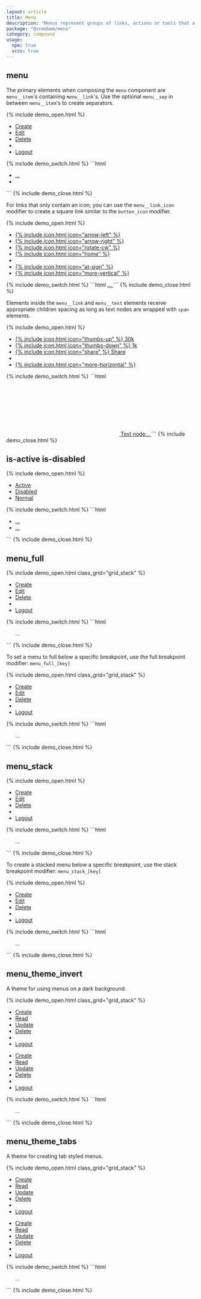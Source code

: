 ```yaml
---
layout: article
title: Menu
description: "Menus represent groups of links, actions or tools that a user can interact with."
package: "@vrembem/menu"
category: compound
usage:
  npm: true
  scss: true
---
```


## menu

The primary elements when composing the `menu` component are `menu__item`'s containing `menu__link`'s. Use the optional `menu__sep` in between `menu__item`'s to create separators.

{% include demo_open.html %}
<div class="scroll-box">
  <ul class="menu">
    <li class="menu__item">
      <a class="menu__link" href="#">Create</a>
    </li>
    <li class="menu__item">
      <a class="menu__link" href="#">Edit</a>
    </li>
    <li class="menu__item">
      <a class="menu__link" href="#">Delete</a>
    </li>
    <li class="menu__sep"></li>
    <li class="menu__item">
      <a class="menu__link" href="#">Logout</a>
    </li>
  </ul>
</div>
{% include demo_switch.html %}
```html
<ul class="menu">
  <li class="menu__item">
    <a class="menu__link" href="#">
      ...
    </a>
  </li>
  <li class="menu__sep"></li>
</ul>
```
{% include demo_close.html %}

For links that only contain an icon, you can use the `menu__link_icon` modifier to create a square link similar to the `button_icon` modifier.

{% include demo_open.html %}
<div class="scroll-box">
  <ul class="menu">
    <li class="menu__item">
      <a class="menu__link menu__link_icon" href="#">
        {% include icon.html icon="arrow-left" %}
      </a>
    </li>
    <li class="menu__item">
      <a class="menu__link menu__link_icon" href="#">
        {% include icon.html icon="arrow-right" %}
      </a>
    </li>
    <li class="menu__item">
      <a class="menu__link menu__link_icon" href="#">
        {% include icon.html icon="rotate-cw" %}
      </a>
    </li>
    <li class="menu__item">
      <a class="menu__link menu__link_icon" href="#">
        {% include icon.html icon="home" %}
      </a>
    </li>
    <li class="menu__sep"></li>
    <li class="menu__item">
      <a class="menu__link menu__link_icon" href="#">
        {% include icon.html icon="at-sign" %}
      </a>
    </li>
    <li class="menu__item">
      <a class="menu__link menu__link_icon" href="#">
        {% include icon.html icon="more-vertical" %}
      </a>
    </li>
  </ul>
</div>
{% include demo_switch.html %}
```html
<a class="menu__link menu__link_icon" href="#">
  ...
</a>
```
{% include demo_close.html %}

Elements inside the `menu__link` and `menu__text` elements receive appropriate children spacing as long as text nodes are wrapped with `span` elements.

{% include demo_open.html %}
<div class="scroll-box">
  <ul class="menu">
    <li class="menu__item">
      <a class="menu__link" href="#">
        {% include icon.html icon="thumbs-up" %}
        <span>30k</span>
      </a>
    </li>
    <li class="menu__item">
      <a class="menu__link" href="#">
        {% include icon.html icon="thumbs-down" %}
        <span>1k</span>
      </a>
    </li>
    <li class="menu__item">
      <a class="menu__link" href="#">
        {% include icon.html icon="share" %}
        <span>Share</span>
      </a>
    </li>
    <li class="menu__sep"></li>
    <li class="menu__item">
      <a class="menu__link menu__link_icon" href="#">
        {% include icon.html icon="more-horizontal" %}
      </a>
    </li>
  </ul>
</div>
{% include demo_switch.html %}
```html
<a class="menu__link" href="#">
  <svg class="icon" role="img">
    <!-- Icon markup... -->
  </svg>
  <span>Text node...</span>
</a>
```
{% include demo_close.html %}

## is-active is-disabled

{% include demo_open.html %}
<div class="scroll-box">
  <ul class="menu">
    <li class="menu__item">
      <a class="menu__link is-active" href="#">Active</a>
    </li>
    <li class="menu__item">
      <a class="menu__link is-disabled" href="#">Disabled</a>
    </li>
    <li class="menu__item">
      <a class="menu__link" href="#">Normal</a>
    </li>
  </ul>
</div>
{% include demo_switch.html %}
```html
<ul class="menu">
  <li class="menu__item">
    <a class="menu__link is-active" href="#">
      ...
    </a>
  </li>
  <li class="menu__item">
    <a class="menu__link is-disabled" href="#">
      ...
    </a>
  </li>
</ul>
```
{% include demo_close.html %}

## menu_full

{% include demo_open.html class_grid="grid_stack" %}
<div class="scroll-box">
  <ul class="menu menu_full">
    <li class="menu__item">
      <a class="menu__link" href="#">Create</a>
    </li>
    <li class="menu__item">
      <a class="menu__link" href="#">Edit</a>
    </li>
    <li class="menu__item">
      <a class="menu__link" href="#">Delete</a>
    </li>
    <li class="menu__sep"></li>
    <li class="menu__item">
      <a class="menu__link" href="#">Logout</a>
    </li>
  </ul>
</div>
{% include demo_switch.html %}
```html
<ul class="menu menu_full">...</ul>
```
{% include demo_close.html %}

To set a menu to full below a specific breakpoint, use the full breakpoint modifier: `menu_full_[key]`

{% include demo_open.html class_grid="grid_stack" %}
<div class="scroll-box">
  <ul class="menu menu_full_lg">
    <li class="menu__item">
      <a class="menu__link" href="#">Create</a>
    </li>
    <li class="menu__item">
      <a class="menu__link" href="#">Edit</a>
    </li>
    <li class="menu__item">
      <a class="menu__link" href="#">Delete</a>
    </li>
    <li class="menu__sep"></li>
    <li class="menu__item">
      <a class="menu__link" href="#">Logout</a>
    </li>
  </ul>
</div>
{% include demo_switch.html %}
```html
<ul class="menu menu_full_lg">...</ul>
```
{% include demo_close.html %}

## menu_stack

{% include demo_open.html %}
<ul class="menu menu_stack">
  <li class="menu__item">
    <a class="menu__link" href="#">Create</a>
  </li>
  <li class="menu__item">
    <a class="menu__link" href="#">Edit</a>
  </li>
  <li class="menu__item">
    <a class="menu__link" href="#">Delete</a>
  </li>
  <li class="menu__sep"></li>
  <li class="menu__item">
    <a class="menu__link" href="#">Logout</a>
  </li>
</ul>
{% include demo_switch.html %}
```html
<ul class="menu menu_stack">
  ...
</ul>
```
{% include demo_close.html %}

To create a stacked menu below a specific breakpoint, use the stack breakpoint modifier: `menu_stack_[key]`

{% include demo_open.html %}
<ul class="menu menu_stack_lg">
  <li class="menu__item">
    <a class="menu__link" href="#">Create</a>
  </li>
  <li class="menu__item">
    <a class="menu__link" href="#">Edit</a>
  </li>
  <li class="menu__item">
    <a class="menu__link" href="#">Delete</a>
  </li>
  <li class="menu__sep"></li>
  <li class="menu__item">
    <a class="menu__link" href="#">Logout</a>
  </li>
</ul>
{% include demo_switch.html %}
```html
<ul class="menu menu_stack_lg">
  ...
</ul>
```
{% include demo_close.html %}

## menu_theme_invert

A theme for using menus on a dark background.

{% include demo_open.html class_grid="grid_stack" %}
<div class="padding background-night radius gap">
  <div class="scroll-box">
    <ul class="menu menu_theme_invert">
      <li class="menu__item">
        <a class="menu__link is-active" href="#">Create</a>
      </li>
      <li class="menu__item">
        <a class="menu__link" href="#">Read</a>
      </li>
      <li class="menu__item">
        <a class="menu__link is-disabled" href="#">Update</a>
      </li>
      <li class="menu__item">
        <a class="menu__link" href="#">Delete</a>
      </li>
      <li class="menu__sep"></li>
      <li class="menu__item">
        <a class="menu__link" href="#">Logout</a>
      </li>
    </ul>
  </div>
  <ul class="menu menu_stack menu_theme_invert">
    <li class="menu__item">
      <a class="menu__link is-active" href="#">Create</a>
    </li>
    <li class="menu__item">
      <a class="menu__link" href="#">Read</a>
    </li>
    <li class="menu__item">
      <a class="menu__link is-disabled" href="#">Update</a>
    </li>
    <li class="menu__item">
      <a class="menu__link" href="#">Delete</a>
    </li>
    <li class="menu__sep"></li>
    <li class="menu__item">
      <a class="menu__link" href="#">Logout</a>
    </li>
  </ul>
</div>
{% include demo_switch.html %}
```html
<ul class="menu menu_theme_invert">
  ...
</ul>
```
{% include demo_close.html %}

## menu_theme_tabs

A theme for creating tab styled menus.

{% include demo_open.html class_grid="grid_stack" %}
<div class="gap">
  <div class="scroll-box">
    <ul class="menu menu_theme_tabs">
      <li class="menu__item">
        <a class="menu__link is-active" href="#">Create</a>
      </li>
      <li class="menu__item">
        <a class="menu__link" href="#">Read</a>
      </li>
      <li class="menu__item">
        <a class="menu__link is-disabled" href="#">Update</a>
      </li>
      <li class="menu__item">
        <a class="menu__link" href="#">Delete</a>
      </li>
      <li class="menu__sep"></li>
      <li class="menu__item">
        <a class="menu__link" href="#">Logout</a>
      </li>
    </ul>
  </div>
  <ul class="menu menu_stack menu_theme_tabs">
    <li class="menu__item">
      <a class="menu__link is-active" href="#">Create</a>
    </li>
    <li class="menu__item">
      <a class="menu__link" href="#">Read</a>
    </li>
    <li class="menu__item">
      <a class="menu__link is-disabled" href="#">Update</a>
    </li>
    <li class="menu__item">
      <a class="menu__link" href="#">Delete</a>
    </li>
    <li class="menu__sep"></li>
    <li class="menu__item">
      <a class="menu__link" href="#">Logout</a>
    </li>
  </ul>
</div>
{% include demo_switch.html %}
```html
<ul class="menu menu_theme_tabs">
  ...
</ul>
```
{% include demo_close.html %}
